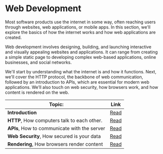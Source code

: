 # Web Development

Most software products use the internet in some way, often reaching users through websites, web applications, or mobile apps. In this section, we'll explore the basics of how the internet works and how web applications are created.

Web development involves designing, building, and launching interactive and visually appealing websites and applications. It can range from creating a simple static page to developing complex web-based applications, online businesses, and social networks.

We'll start by understanding what the internet is and how it functions. Next, we'll cover the HTTP protocol, the backbone of web communication, followed by an introduction to APIs, which are essential for modern web applications. We’ll also touch on web security, how browsers work, and how content is rendered on the web.

| Topic:                                       | Link                      |
|----------------------------------------------|---------------------------|
| **Introduction**                             | [Read](Introduction.md)   |
| **HTTP**, How computers talk to each other.  | [Read](./HTTP.md)         |
| **APIs**, How to communicate with the server | [Read](./API.md)          |
| **Web Security**, How secured is your data   | [Read](./Web_Security.md) |
| **Rendering**, How browsers render content   | [Read](./Rendering.md)    |
